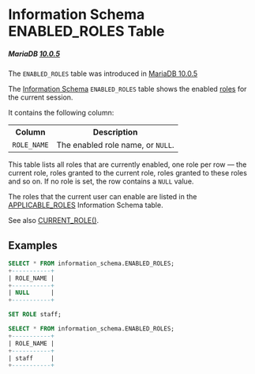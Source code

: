 # Information Schema ENABLED_ROLES Table

##### MariaDB [10.0.5](/kb/en/mariadb-1005-release-notes/)

The `ENABLED_ROLES` table was introduced in [MariaDB 10.0.5](/kb/en/mariadb-1005-release-notes/)

The [Information Schema](/kb/en/information_schema/) `ENABLED_ROLES` table shows the enabled [roles](/mariadb-administration/user-server-security/user-account-management/roles)  for the current session.

It contains the following column:

<table><tbody><tr><th>Column</th><th>Description</th></tr>
<tr><td><code>ROLE_NAME</code></td><td>The enabled role name, or <code>NULL</code>.</td></tr>
</tbody></table>

This table lists all roles that are currently enabled, one role per row — the current role, roles granted to the current role, roles granted to these roles and so on. If no role is set, the row contains a `NULL` value.

The roles that the current user can enable are listed in the [APPLICABLE_ROLES](/sql-statements-structure/sql-statements/administrative-sql-statements/system-tables/information-schema/information-schema-tables/information-schema-applicable_roles-table) Information Schema table.

See also [CURRENT_ROLE()](/built-in-functions/secondary-functions/information-functions/current_role).

## Examples

```sql
SELECT * FROM information_schema.ENABLED_ROLES;
+-----------+
| ROLE_NAME |
+-----------+
| NULL      |
+-----------+

SET ROLE staff;

SELECT * FROM information_schema.ENABLED_ROLES;
+-----------+
| ROLE_NAME |
+-----------+
| staff     |
+-----------+
```